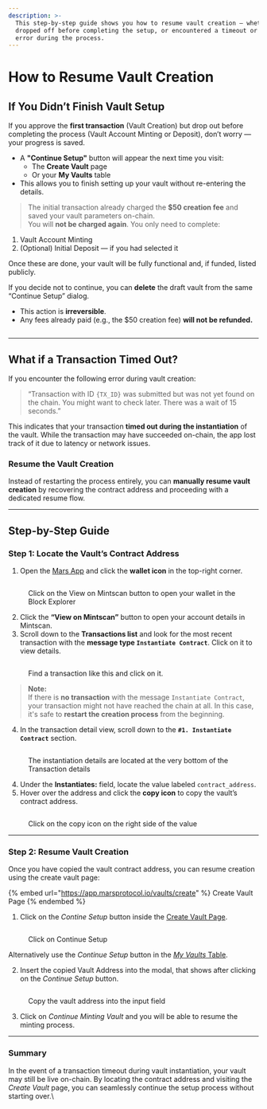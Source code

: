 ```yaml
---
description: >-
  This step-by-step guide shows you how to resume vault creation — whether you
  dropped off before completing the setup, or encountered a timeout or other
  error during the process.
---
```


# How to Resume Vault Creation

## If You Didn’t Finish Vault Setup

If you approve the **first transaction** (Vault Creation) but drop out before completing the process (Vault Account Minting or Deposit), don’t worry — your progress is saved.

* A **"Continue Setup"** button will appear the next time you visit:
  * The **Create Vault** page
  * Or your **My Vaults** table
* This allows you to finish setting up your vault without re-entering the details.

> The initial transaction already charged the **$50 creation fee** and saved your vault parameters on-chain.\
> You will **not be charged again**. You only need to complete:

1. Vault Account Minting
2. (Optional) Initial Deposit — if you had selected it

Once these are done, your vault will be fully functional and, if funded, listed publicly.

If you decide not to continue, you can **delete** the draft vault from the same “Continue Setup” dialog.

* This action is **irreversible**.
* Any fees already paid (e.g., the $50 creation fee) **will not be refunded.**

<figure><img src="../../.gitbook/assets/continue-mint.png" alt=""><figcaption></figcaption></figure>

***

## What if a Transaction Timed Out?

If you encounter the following error during vault creation:

> “Transaction with ID `{TX_ID}` was submitted but was not yet found on the chain. You might want to check later. There was a wait of 15 seconds.”

This indicates that your transaction **timed out during the instantiation** of the vault. While the transaction may have succeeded on-chain, the app lost track of it due to latency or network issues.

### Resume the Vault Creation

Instead of restarting the process entirely, you can **manually resume vault creation** by recovering the contract address and proceeding with a dedicated resume flow.

***

## Step-by-Step Guide

### Step 1: Locate the Vault’s Contract Address

1. Open the [Mars App](https://app.marsprotocol.io/) and click the **wallet icon** in the top-right corner.

<figure><img src="../../.gitbook/assets/wallet.png" alt=""><figcaption><p>Click on the View on Mintscan button to open your wallet in the Block Explorer</p></figcaption></figure>

2. Click the **“View on Mintscan”** button to open your account details in Mintscan.
3. Scroll down to the **Transactions list** and look for the most recent transaction with the **message type `Instantiate Contract`**. Click on it to view details.

<figure><img src="../../.gitbook/assets/transactions.png" alt=""><figcaption><p>Find a transaction like this and click on it.</p></figcaption></figure>

> **Note:**\
> If there is **no transaction** with the message `Instantiate Contract`, your transaction might not have reached the chain at all. In this case, it's safe to **restart the creation process** from the beginning.

4. In the transaction detail view, scroll down to the **`#1. Instantiate Contract`** section.

<figure><img src="../../.gitbook/assets/message_details.png" alt=""><figcaption><p>The instantiation details are located at the very bottom of the Transaction details</p></figcaption></figure>



4. Under the **Instantiates:** field, locate the value labeled `contract_address`.
5. Hover over the address and click the **copy icon** to copy the vault’s contract address.

<figure><img src="../../.gitbook/assets/instantiates.png" alt=""><figcaption><p>Click on the copy icon on the right side of the value</p></figcaption></figure>

***

### Step 2: Resume Vault Creation

Once you have copied the vault contract address, you can resume creation using the create vault page:

{% embed url="https://app.marsprotocol.io/vaults/create" %}
Create Vault Page
{% endembed %}

1. Click on the _Contine Setup_ button inside the [Create Vault Page](https://app.marsprotocol.io/vaults/create).

<figure><img src="../../.gitbook/assets/vault-continue.png" alt=""><figcaption><p>Click on Continue Setup</p></figcaption></figure>

Alternatively use the _Continue Setup_ button in the [_My Vaults_ Table](https://app.marsprotocol.io/vaults).



2. Insert the copied Vault Address into the modal, that shows after clicking on the _Continue Setup_ button.

<figure><img src="../../.gitbook/assets/vault-resume-mint.png" alt=""><figcaption><p>Copy the vault address into the input field</p></figcaption></figure>

3. Click on _Continue Minting Vault_ and you will be able to resume the minting process.

***

### Summary

In the event of a transaction timeout during vault instantiation, your vault may still be live on-chain. By locating the contract address and visiting the _Create Vault_ page, you can seamlessly continue the setup process without starting over.\
